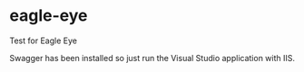 # eagle-eye
Test for Eagle Eye

Swagger has been installed so just run the Visual Studio application with IIS.

